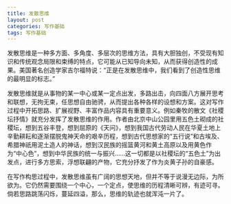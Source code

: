 ```yaml
---
title: 发散思维
layout: post
categories: 写作基础
tags: 写作基础
---
```


发散思维是一种多方面、多角度、多层次的思维方法，具有大胆独创，不受现有知识和传统观念局限和束缚的特点，它可能从已知导向未知，从而获得创造性的成果。美国著名创造学家吉尔福特说：“正是在发散思维中，我们看到了创造性思维的最明显的标志。”

发散思维就是从事物的某一中心或某一定点出发，多路出击，向四面八方展开思考和联想，无拘无束，任思想自由驰骋，从而提出各种各样的设想和方案。这对写作过程中开拓思路、扩展视野、丰富作品内容具有重要意义。例如秦牧的散文《社稷坛抒情》就充分发挥了发散思维的作用。作者由北京中山公园里用五色土砌成的社稷坛，想到五谷丰登，想到屈原的《天问》，想到我国古代劳动人民在华夏土地上辛勤耕耘和逐渐摆脱鬼神天命的艰辛历程，想到古代思想家的“五行说”和古埃及、希腊神祇用泥土造人的神话，想到汉民族的摇篮黄河和黄土高原以及用黄色作为“中心色”，想到中华民族的统一与振兴……这一切都是以社稷坛的“五色土”为出发点，进行多方思索，浮想联翩的产物，它充分抒发了作为炎黄子孙的自豪感。

在写作构思过程中，发散思维虽有广阔的思想天地，但并不等于说漫无边际，为所欲为。它仍然需要围绕一个中心，一个定点，使思维的历程清晰可辨，有迹可寻。倘若思路跳荡闪烁，蔓延四溢，那么，思维的轨迹也就浑沌一片了。 